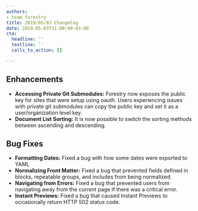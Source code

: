 ```yaml
---
authors:
- team forestry
title: 2019/05/03 Changelog
date: 2019-05-03T11:00:00-03:00
cta:
  headline: ''
  textline: ''
  calls_to_action: []

---
```

## Enhancements

* **Accessing Private Git Submodules:** Forestry now exposes the public key for sites that were setup using oauth. Users experiencing issues with private git submodules can copy the public key and set it as a user/organization level key.
* **Document List Sorting:** It is now possible to switch the sorting methods  between ascending and descending.

## Bug Fixes

* **Formatting Dates:** Fixed a bug with how some dates were exported to YAML
* **Normalizing Front Matter:** Fixed a bug that prevented fields defined in blocks, repeatable groups, and includes from being normalized.
* **Navigating from Errors:** Fixed a bug that prevented users from navigating away from the current page if there was a critical error.
* **Instant Previews:** Fixed a bug that caused Instant Previews to occasionally return HTTP 502 status code.